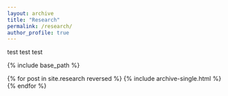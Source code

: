 ```yaml
---
layout: archive
title: "Research"
permalink: /research/
author_profile: true
---
```


test test test

{% include base_path %}

{% for post in site.research reversed %}
  {% include archive-single.html %}
{% endfor %}
